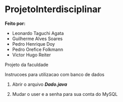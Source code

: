 # ProjetoInterdisciplinar

**Feito por:**
- Leonardo Taguchi Agata
- Guilherme Alves Soares
- Pedro Henrique Doy
- Pedro Orefice Folkmann
- Victor Hugo Reiter

Projeto da faculdade 

Instrucoes para utilizacao com banco de dados

1. Abrir o arquivo ***Dado.java***

2. Mudar o user e a senha para sua conta do MySQL
